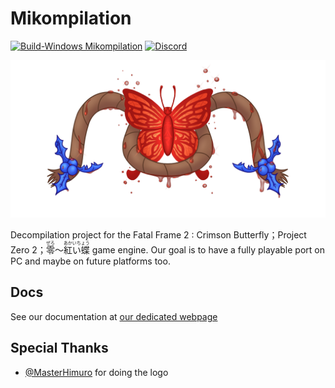# Mikompilation
[![Build-Windows Mikompilation](https://github.com/wagrenier/Mikompilation/actions/workflows/Build.yml/badge.svg)](https://github.com/wagrenier/Mikompilation/actions/workflows/Build.yml) [![Discord](https://badgen.net/badge/icon/discord?icon=discord&label)](https://discord.gg/Ap4Sfcmwd9)

![Logo](logo/logo_blood.png)

Decompilation project for the Fatal Frame 2 : Crimson Butterfly；Project Zero 2；<ruby>零<rt>ぜろ</rt></ruby>～<ruby>紅い蝶<rt>あかいちょう</rt> game engine. Our goal is to have a fully playable port on PC and maybe on future platforms too.

## Docs
See our documentation at [our dedicated webpage](https://mikompilation.com)

## Special Thanks
* [@MasterHimuro](https://twitter.com/masterhimuro) for doing the logo

